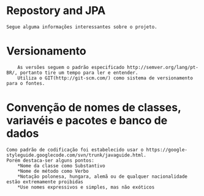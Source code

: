 # Repostory and JPA
	Segue alguma informações interessantes sobre o projeto.	

# Versionamento
		As versões seguem o padrão especificado http://semver.org/lang/pt-BR/, portanto tire um tempo para ler e entender.
		Utiliza o GIT(http://git-scm.com/) como sistema de versionamento para o fontes.

# Convenção de nomes de classes, variavéis e pacotes	e banco de dados
	Como padrão de codificação foi estabelecido usar o https://google-styleguide.googlecode.com/svn/trunk/javaguide.html.
	Porém destaca-ser alguns pontos:
		*Nome da classe como Substantivo
		*Nome de método como Verbo
		*Notação polonesa, hungara, alemã ou de qualquer nacionalidade estão extremamente proibidas
		*Use nomes expressivos e simples, mas não exóticos